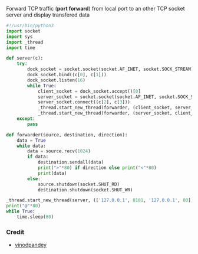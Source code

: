 Forward TCP traffic (**port forward**) from local port to an other TCP socket server and display transfered data

```python
#!/usr/bin/python3
import socket
import sys
import _thread 
import time

def server(c):
    try:
        dock_socket = socket.socket(socket.AF_INET, socket.SOCK_STREAM)
        dock_socket.bind((c[0], c[1]))
        dock_socket.listen(16)
        while True:
            client_socket = dock_socket.accept()[0]
            server_socket = socket.socket(socket.AF_INET, socket.SOCK_STREAM)
            server_socket.connect((c[2], c[3]))
            _thread.start_new_thread(forwarder, (client_socket, server_socket, True))
            _thread.start_new_thread(forwarder, (server_socket, client_socket, False))
    except:
        pass

def forwarder(source, destination, direction):
    data = True
    while data:
        data = source.recv(1024)
        if data:
            destination.sendall(data)
            print(">"*80) if direction else print("<"*80)
            print(data)
        else:
            source.shutdown(socket.SHUT_RD)
            destination.shutdown(socket.SHUT_WR)

_thread.start_new_thread(server, (['127.0.0.1', 8181, '127.0.0.1', 80],))
print("@"*80)
while True:
	time.sleep(60)
```

### Credit
- [vinodpandey](https://github.com/vinodpandey/python-port-forward)
